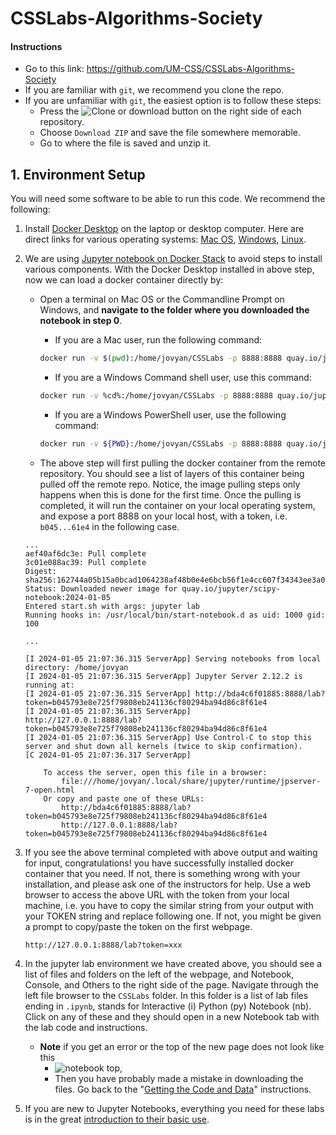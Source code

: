 # CSSLabs-Algorithms-Society


#### Instructions
- Go to this link: https://github.com/UM-CSS/CSSLabs-Algorithms-Society
- If you are familiar with `git`, we recommend you clone the repo.
- If you are unfamiliar with `git`, the easiest option is to follow these steps:
    - Press the ![Clone or download](images/clone_or_download.png "Clone or download") button on the right side of each repository.
    - Choose `Download ZIP` and save the file somewhere memorable.
    - Go to where the file is saved and unzip it.

## 1. Environment Setup <a name="setup"></a>
You will need some software to be able to run this code. We recommend the following:
1. Install [Docker Desktop](https://docs.docker.com/desktop/) on the laptop or desktop computer.  Here are direct links for various operating systems: [Mac OS](https://docs.docker.com/desktop/install/mac-install/), [Windows](https://docs.docker.com/desktop/install/windows-install/), [Linux](https://docs.docker.com/desktop/install/linux-install/). 
2. We are using [Jupyter notebook on Docker Stack](https://jupyter-docker-stacks.readthedocs.io/en/latest/) to avoid steps to install various components. With the Docker Desktop installed in above step, now we can load a docker container directly by:
    - Open a terminal on Mac OS or the Commandline Prompt on Windows, and **navigate to the folder where you downloaded the notebook in step 0**.

        - If you are a Mac user, run the following command:
        ```bash
        docker run -v $(pwd):/home/jovyan/CSSLabs -p 8888:8888 quay.io/jupyter/scipy-notebook:2024-01-05
        ```

        - If you are a Windows Command shell user, use this command:
        ```bash
        docker run -v %cd%:/home/jovyan/CSSLabs -p 8888:8888 quay.io/jupyter/scipy-notebook:2024-01-05
        ```

        - If you are a Windows PowerShell user, use the following command:
        ```bash
        docker run -v ${PWD}:/home/jovyan/CSSLabs -p 8888:8888 quay.io/jupyter/scipy-notebook:2024-01-05
        ```
    
    - The above step will first pulling the docker container from the remote repository.  You should see a list of layers of this container being pulled off the remote repo. Notice, the image pulling steps only happens when this is done for the first time.  Once the pulling is completed, it will run the container on your local operating system, and expose a port 8888 on your local host, with a token, i.e. ```b045...61e4``` in the following case.  

    ```
    ...
    aef40af6dc3e: Pull complete 
    3c01e088ac39: Pull complete 
    Digest: sha256:162744a05b15a0bcad1064238af48b0e4e6bcb56f1e4cc607f34343ee3a0f728
    Status: Downloaded newer image for quay.io/jupyter/scipy-notebook:2024-01-05
    Entered start.sh with args: jupyter lab
    Running hooks in: /usr/local/bin/start-notebook.d as uid: 1000 gid: 100

    ...

    [I 2024-01-05 21:07:36.315 ServerApp] Serving notebooks from local directory: /home/jovyan
    [I 2024-01-05 21:07:36.315 ServerApp] Jupyter Server 2.12.2 is running at:
    [I 2024-01-05 21:07:36.315 ServerApp] http://bda4c6f01885:8888/lab?token=b045793e8e725f79808eb241136cf80294ba94d86c8f61e4
    [I 2024-01-05 21:07:36.315 ServerApp]     http://127.0.0.1:8888/lab?token=b045793e8e725f79808eb241136cf80294ba94d86c8f61e4
    [I 2024-01-05 21:07:36.315 ServerApp] Use Control-C to stop this server and shut down all kernels (twice to skip confirmation).
    [C 2024-01-05 21:07:36.317 ServerApp] 
        
        To access the server, open this file in a browser:
            file:///home/jovyan/.local/share/jupyter/runtime/jpserver-7-open.html
        Or copy and paste one of these URLs:
            http://bda4c6f01885:8888/lab?token=b045793e8e725f79808eb241136cf80294ba94d86c8f61e4
            http://127.0.0.1:8888/lab?token=b045793e8e725f79808eb241136cf80294ba94d86c8f61e4
    ```

3. If you see the above terminal completed with above output and waiting for input, congratulations! you have successfully installed docker container that  you need. If not, there is something wrong with your installation, and please ask one of the instructors for help.  Use a web browser to access the above URL with the token from your local machine, i.e. you have to copy the similar string from your output with your TOKEN string and replace following one. If not, you might be given a prompt to copy/paste the token on the first webpage. 
    ```
    http://127.0.0.1:8888/lab?token=xxx
    ```

4. In the jupyter lab environment we have created above, you should see a list of files and folders on the left of the webpage, and Notebook, Console, and Others to the right side of the page. Navigate through the left file browser to the `CSSLabs` folder.  In this folder is a list of lab files ending in `.ipynb`, stands for Interactive (i) Python (py) Notebook (nb). Click on any of these and they should open in a new Notebook tab with the lab code and instructions.
    - **Note** if you get an error or the top of the new page does not look like this 
        - ![notebook top](images/notebook_top.png "notebook top"), 
        - Then you have probably made a mistake in downloading the files. Go back to the "[Getting the Code and Data](#download)" instructions. 
5. If you are new to Jupyter Notebooks, everything you need for these labs is in the great [introduction to their basic use](http://nbviewer.jupyter.org/github/jupyter/notebook/blob/master/docs/source/examples/Notebook/Notebook%20Basics.ipynb).






